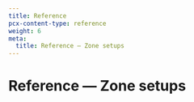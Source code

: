 ```yaml
---
title: Reference
pcx-content-type: reference
weight: 6
meta:
  title: Reference — Zone setups
---
```


# Reference — Zone setups

<DirectoryListing path="/zone-setups/reference"/>
